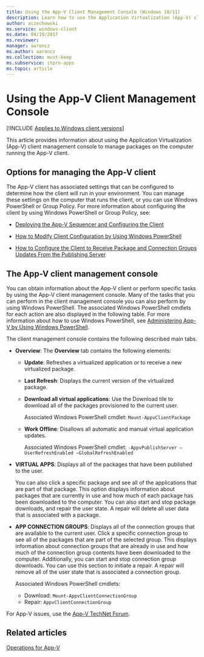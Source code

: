 ```yaml
---
title: Using the App-V Client Management Console (Windows 10/11)
description: Learn how to use the Application Virtualization (App-V) client management console to manage packages on the computer running the App-V client.
author: aczechowski
ms.service: windows-client
ms.date: 04/19/2017
ms.reviewer:
manager: aaroncz
ms.author: aaroncz
ms.collection: must-keep
ms.subservice: itpro-apps
ms.topic: article
---
```


# Using the App-V Client Management Console

[!INCLUDE [Applies to Windows client versions](../includes/applies-to-windows-client-versions.md)]

This article provides information about using the Application Virtualization (App-V) client management console to manage packages on the computer running the App-V client.

## Options for managing the App-V client

The App-V client has associated settings that can be configured to determine how the client will run in your environment. You can manage these settings on the computer that runs the client, or you can use Windows PowerShell or Group Policy. For more information about configuring the client by using Windows PowerShell or Group Policy, see:

- [Deploying the App-V Sequencer and Configuring the Client](appv-deploying-the-appv-sequencer-and-client.md)

- [How to Modify Client Configuration by Using Windows PowerShell](appv-modify-client-configuration-with-powershell.md)

- [How to Configure the Client to Receive Package and Connection Groups Updates From the Publishing Server](appv-configure-the-client-to-receive-updates-from-the-publishing-server.md)

## <a href="" id="the-app-v-5-1-client-management-console-"></a>The App-V client management console

You can obtain information about the App-V client or perform specific tasks by using the App-V client management console. Many of the tasks that you can perform in the client management console you can also perform by using Windows PowerShell. The associated Windows PowerShell cmdlets for each action are also displayed in the following table. For more information about how to use Windows PowerShell, see [Administering App-V by Using Windows PowerShell](appv-administering-appv-with-powershell.md).

The client management console contains the following described main tabs.

- **Overview**: The **Overview** tab contains the following elements:

  - **Update**: Refreshes a virtualized application or to receive a new virtualized package.
  - **Last Refresh**: Displays the current version of the virtualized package.
  - **Download all virtual applications**: Use the Download tile to download all of the packages provisioned to the current user.

    Associated Windows PowerShell cmdlet: `Mount-AppvClientPackage`

  - **Work Offline**: Disallows all automatic and manual virtual application updates.

    Associated Windows PowerShell cmdlet: `-AppvPublishServer –UserRefreshEnabled –GlobalRefreshEnabled`

- **VIRTUAL APPS**: Displays all of the packages that have been published to the user.

  You can also click a specific package and see all of the applications that are part of that package. This option displays information about packages that are currently in use and how much of each package has been downloaded to the computer. You can also start and stop package downloads, and repair the user state. A repair will delete all user data that is associated with a package.

- **APP CONNECTION GROUPS**: Displays all of the connection groups that are available to the current user. Click a specific connection group to see all of the packages that are part of the selected group. This displays information about connection groups that are already in use and how much of the connection group contents have been downloaded to the computer. Additionally, you can start and stop connection group downloads. You can use this section to initiate a repair. A repair will remove all of the user state that is associated a connection group.

  Associated Windows PowerShell cmdlets:

  - Download: `Mount-AppvClientConnectionGroup`
  - Repair: `AppvClientConnectionGroup`

For App-V issues, use the [App-V TechNet Forum](https://social.technet.microsoft.com/Forums/en-US/home?forum=mdopappv).

## Related articles

[Operations for App-V](appv-operations.md)
